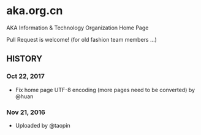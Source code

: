 # aka.org.cn

AKA Information &amp; Technology Organization Home Page

Pull Request is welcome! (for old fashion team members ...)

## HISTORY

### Oct 22, 2017

- Fix home page UTF-8 encoding (more pages need to be converted) by @huan

### Nov 21, 2016

- Uploaded by @taopin

